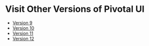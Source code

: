 # Visit Other Versions of Pivotal UI

- [Version 9](/static/versions/9/getstarted)
- [Version 10](/static/versions/10/getstarted)
- [Version 11](/static/versions/11/getstarted)
- [Version 12](/static/versions/12/getstarted)
